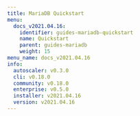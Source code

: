 ```yaml
---
title: MariaDB Quickstart
menu:
  docs_v2021.04.16:
    identifier: guides-mariadb-quickstart
    name: Quickstart
    parent: guides-mariadb
    weight: 15
menu_name: docs_v2021.04.16
info:
  autoscaler: v0.3.0
  cli: v0.18.0
  community: v0.18.0
  enterprise: v0.5.0
  installer: v2021.04.16
  version: v2021.04.16
---
```


